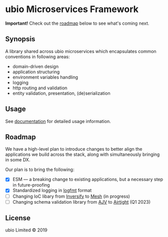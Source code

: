 # ubio Microservices Framework

**Important!** Check out the [roadmap](#roadmap) below to see what's coming next.

## Synopsis

A library shared across ubio microservices which encapsulates common conventions in following areas:

- domain-driven design
- application structuring
- environment variables handling
- logging
- http routing and validation
- entity validation, presentation, (de)serialization

## Usage

See [documentation](docs) for detailed usage information.

## Roadmap

We have a high-level plan to introduce changes to better align the applications we build across the stack, along with simultaneously bringing in some DX.

Our plan is to bring the following:

- [x] ESM — a breaking change to existing applications, but a necessary step in future-proofing
- [x] Standardized logging in [logfmt](https://brandur.org/logfmt) format
- [ ] Changing IoC libary from [Inversify](https://inversify.io/) to [Mesh](https://github.com/flexent/mesh) (in progress)
- [ ] Changing schema validation library from [AJV](https://ajv.js.org/) to [Airtight](https://github.com/flexent/schema) (Q1 2023)

## License

ubio Limited © 2019
